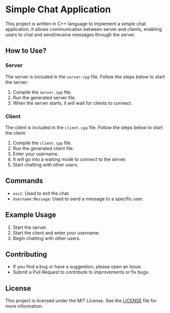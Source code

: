 # Simple Chat Application

This project is written in C++ language to implement a simple chat application. It allows communication between server and clients, enabling users to chat and send/receive messages through the server.

## How to Use?

### Server

The server is included in the `server.cpp` file. Follow the steps below to start the server:

1. Compile the `server.cpp` file.
2. Run the generated server file.
3. When the server starts, it will wait for clients to connect.

### Client

The client is included in the `client.cpp` file. Follow the steps below to start the client:

1. Compile the `client.cpp` file.
2. Run the generated client file.
3. Enter your username.
4. It will go into a waiting mode to connect to the server.
5. Start chatting with other users.

## Commands

- `exit`: Used to exit the chat.
- `Username:Message`: Used to send a message to a specific user.

## Example Usage

1. Start the server.
2. Start the client and enter your username.
3. Begin chatting with other users.

## Contributing

- If you find a bug or have a suggestion, please open an Issue.
- Submit a Pull Request to contribute to improvements or fix bugs.

## License

This project is licensed under the MIT License. See the [LICENSE](LICENSE) file for more information.
